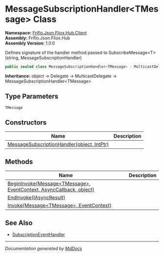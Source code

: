 ﻿<!--  
  <auto-generated>   
    The contents of this file were generated by a tool.  
    Changes to this file may be list if the file is regenerated  
  </auto-generated>   
-->

# MessageSubscriptionHandler\<TMessage\> Class

**Namespace:** [Friflo.Json.Fliox.Hub.Client](../index.md)  
**Assembly:** Friflo.Json.Fliox.Hub  
**Assembly Version:** 1.0.0

Defines signature of the handler method passed to SubscribeMessage\<T\>(string, MessageSubscriptionHandler)

```csharp
public sealed class MessageSubscriptionHandler<TMessage> : MulticastDelegate
```

**Inheritance:** object → Delegate → MulticastDelegate → MessageSubscriptionHandler\<TMessage\>

## Type Parameters

`TMessage`

## Constructors

| Name                                                                | Description |
| ------------------------------------------------------------------- | ----------- |
| [MessageSubscriptionHandler(object, IntPtr)](constructors/index.md) |             |

## Methods

| Name                                                                                            | Description |
| ----------------------------------------------------------------------------------------------- | ----------- |
| [BeginInvoke(Message\<TMessage\>, EventContext, AsyncCallback, object)](methods/BeginInvoke.md) |             |
| [EndInvoke(IAsyncResult)](methods/EndInvoke.md)                                                 |             |
| [Invoke(Message\<TMessage\>, EventContext)](methods/Invoke.md)                                  |             |

## See Also

- [SubscriptionEventHandler](../SubscriptionEventHandler/index.md)

___

*Documentation generated by [MdDocs](https://github.com/ap0llo/mddocs)*
